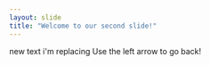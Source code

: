 ```yaml
---
layout: slide
title: "Welcome to our second slide!"
---
```

new text i'm replacing
Use the left arrow to go back!
